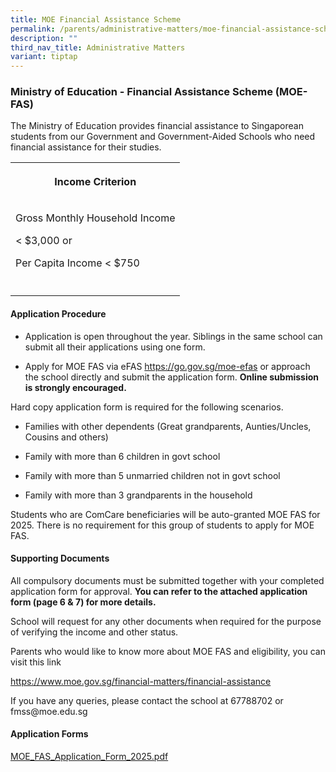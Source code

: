 ```yaml
---
title: MOE Financial Assistance Scheme
permalink: /parents/administrative-matters/moe-financial-assistance-scheme/
description: ""
third_nav_title: Administrative Matters
variant: tiptap
---
```

<h3>Ministry of Education - Financial Assistance Scheme&nbsp;(MOE-FAS)</h3>
<p>The Ministry of Education provides financial assistance to Singaporean
students from our Government and Government-Aided Schools who need financial
assistance for their studies.</p>
<p></p>
<table style="minWidth: 25px">
<colgroup>
<col>
</colgroup>
<tbody>
<tr>
<th rowspan="1" colspan="1">
<p>Income Criterion</p>
</th>
</tr>
<tr>
<td rowspan="1" colspan="1">
<p>Gross Monthly Household Income</p>
<p>&lt; $3,000 or</p>
<p>Per Capita Income &lt; $750</p>
<p></p>
</td>
</tr>
<tr>
<td rowspan="1" colspan="1">
<p></p>
</td>
</tr>
</tbody>
</table>
<h4>Application Procedure</h4>
<ul>
<li>
<p>Application is open throughout the year. Siblings in the same school can
submit all their applications using one form.</p>
</li>
<li>
<p>Apply for MOE FAS via eFAS <a href="https://go.gov.sg/moe-efas" rel="noopener noreferrer nofollow" target="_blank">https://go.gov.sg/moe-efas</a> or approach
the school directly and submit the application form. <strong>Online submission is strongly encouraged.</strong>
</p>
</li>
</ul>
<p>Hard copy application form is required for the following scenarios.</p>
<ul>
<li>
<p>Families with other dependents (Great grandparents, Aunties/Uncles, Cousins
and others)</p>
</li>
<li>
<p>Family with more than 6 children in govt school</p>
</li>
<li>
<p>Family with more than 5 unmarried children not in govt school</p>
</li>
<li>
<p>Family with more than 3 grandparents in the household</p>
</li>
</ul>
<p>Students who are ComCare beneficiaries will be auto-granted MOE FAS for
2025. There is no requirement for this group of students to apply for MOE
FAS.</p>
<h4>Supporting Documents</h4>
<p>All compulsory documents must be submitted together with your completed
application form for approval. <strong>You can refer to the attached application form (page 6 &amp; 7) for more details.</strong>
</p>
<p>School will request for any other documents when required for the purpose
of verifying the income and other status.</p>
<p>Parents who would like to know more about MOE FAS and eligibility, you
can visit this link</p>
<p><a href="https://www.moe.gov.sg/financial-matters/financial-assistance" rel="noopener noreferrer nofollow" target="_blank">https://www.moe.gov.sg/financial-matters/financial-assistance</a>
</p>
<p>If you have any queries, please contact the school at 67788702 or fmss@moe.edu.sg</p>
<h4>Application Forms</h4>
<p><a href="/files/Parents/Admin Matters/MOE_FAS_Application_Form_2025.pdf" rel="noopener nofollow" target="_blank">MOE_FAS_Application_Form_2025.pdf</a>
</p>
<p></p>